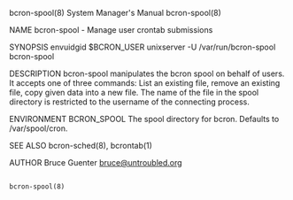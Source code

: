 bcron-spool(8)                                                System Manager's Manual                                               bcron-spool(8)

NAME
       bcron-spool - Manage user crontab submissions

SYNOPSIS
       envuidgid $BCRON_USER unixserver -U /var/run/bcron-spool bcron-spool

DESCRIPTION
       bcron-spool  manipulates  the  bcron spool on behalf of users.  It accepts one of three commands: List an existing file, remove an existing
       file, copy given data into a new file.  The name of the file in the spool directory  is  restricted  to  the  username  of  the  connecting
       process.

ENVIRONMENT
       BCRON_SPOOL
            The spool directory for bcron.  Defaults to /var/spool/cron.

SEE ALSO
       bcron-sched(8), bcrontab(1)

AUTHOR
       Bruce Guenter <bruce@untroubled.org>

                                                                                                                                    bcron-spool(8)
